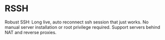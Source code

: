 # RSSH
Robust SSH: Long live, auto reconnect ssh session that just works. No manual server installation or root privilege required. Support servers behind NAT and reverse proxies.
